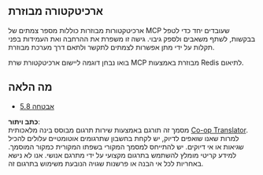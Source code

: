 <!--
CO_OP_TRANSLATOR_METADATA:
{
  "original_hash": "cd973a4e381337c6a3ac2443e7548e63",
  "translation_date": "2025-06-13T00:25:50+00:00",
  "source_file": "05-AdvancedTopics/mcp-scaling/README.md",
  "language_code": "he"
}
-->
## ארכיטקטורה מבוזרת

ארכיטקטורות מבוזרות כוללות מספר צמתים של MCP שעובדים יחד כדי לטפל בבקשות, לשתף משאבים ולספק גיבוי. גישה זו משפרת את ההרחבה ואת העמידות בפני תקלות על ידי מתן אפשרות לצמתים לתקשר ולתאם דרך מערכת מבוזרת.

בואו נבחן דוגמה ליישום ארכיטקטורת שרת MCP מבוזרת באמצעות Redis לתיאום.

## מה הלאה

- [5.8 אבטחה](../mcp-security/README.md)

**כתב ויתור**:  
מסמך זה תורגם באמצעות שירות תרגום מבוסס בינה מלאכותית [Co-op Translator](https://github.com/Azure/co-op-translator). למרות שאנו שואפים לדיוק, יש לקחת בחשבון שתרגומים אוטומטיים עלולים להכיל שגיאות או אי דיוקים. יש להתייחס למסמך המקורי בשפתו המקורית כמקור המוסמך. למידע קריטי מומלץ להשתמש בתרגום מקצועי על ידי מתרגם אנושי. אנו לא נישא באחריות לכל אי הבנה או פרשנות שגויה הנובעת משימוש בתרגום זה.